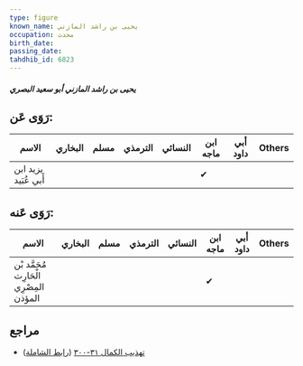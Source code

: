 ```yaml
---
type: figure
known_name: يحيى بن راشد المازني
occupation: محدث
birth_date:
passing_date:
tahdhib_id: 6823
---
```

##### يحيى بن راشد المازني أبو سعيد البصري

## رَوَى عَن:
| الاسم                | البخاري | مسلم | الترمذي | النسائي | ابن ماجه | أبي داود | Others |
| -------------------- | ------- | ---- | ------- | ------- | -------- | -------- | ------ |
| يزيد ابن أَبي عُبَيد |         |      |         |         | ✔        |          |        |
## رَوَى عَنه:
| الاسم                                   | البخاري | مسلم | الترمذي | النسائي | ابن ماجه | أبي داود | Others |
| --------------------------------------- | ------- | ---- | ------- | ------- | -------- | -------- | ------ |
| مُحَمَّد بْن الْحَارِث المِصْرِي المؤذن |         |      |         |         | ✔        |          |        |
## مراجع
- [تهذيب الكمال ٣١-٣٠٠](obsidian://open?vault=Tahdhib-al-Kamal&file=Figures/٦٨٢٣-يحيى%20بن%20راشد%20المازني%20أبو%20سعيد%20البصري) ([رابط الشاملة](https://shamela.ws/book/3722/16848))